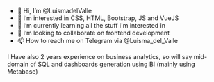 - 👋 Hi, I’m @LuismadelValle
- 👀 I’m interested in CSS, HTML, Bootstrap, JS and VueJS
- 🌱 I’m currently learning all the stuff i'm interested in
- 💞️ I’m looking to collaborate on frontend development 
- 📫 How to reach me on Telegram via @Luisma_del_Valle

I Have also 2 years experience on business analytics, so will say mid-domain of SQL and dashboards generation using BI (mainly using Metabase)

<!---
LuismadelValle/LuismadelValle is a ✨ special ✨ repository because its `README.md` (this file) appears on your GitHub profile.
You can click the Preview link to take a look at your changes.
--->
